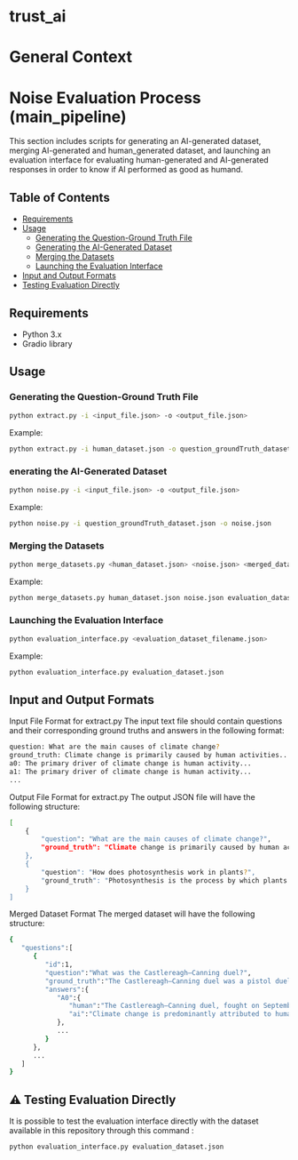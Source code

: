# trust_ai
# General Context

# Noise Evaluation Process (main_pipeline)
This section includes scripts for generating an AI-generated dataset, merging AI-generated and human_generated dataset, and launching an evaluation interface for evaluating human-generated and AI-generated responses in order to know if AI performed as good as humand.

## Table of Contents
- [Requirements](#requirements)
- [Usage](#usage)
  - [Generating the Question-Ground Truth File](#generating-the-question-ground-truth-file)
  - [Generating the AI-Generated Dataset](#generating-the-ai-generated-dataset)
  - [Merging the Datasets](#merging-the-datasets)
  - [Launching the Evaluation Interface](#launching-the-evaluation-interface)
- [Input and Output Formats](#input-and-output-formats)
- [Testing Evaluation Directly](#testing-evaluation-directly)

## Requirements
- Python 3.x
- Gradio library

## Usage
### Generating the Question-Ground Truth File
```bash
python extract.py -i <input_file.json> -o <output_file.json>
```
Example:
```bash
python extract.py -i human_dataset.json -o question_groundTruth_dataset.json
```
### enerating the AI-Generated Dataset
```bash
python noise.py -i <input_file.json> -o <output_file.json>
```
Example:
```bash
python noise.py -i question_groundTruth_dataset.json -o noise.json
```
### Merging the Datasets
```bash
python merge_datasets.py <human_dataset.json> <noise.json> <merged_dataset.json>
```
Example:
```bash
python merge_datasets.py human_dataset.json noise.json evaluation_dataset.json
```
### Launching the Evaluation Interface
```bash
python evaluation_interface.py <evaluation_dataset_filename.json>
```
Example:
```bash
python evaluation_interface.py evaluation_dataset.json
```
## Input and Output Formats
Input File Format for extract.py
The input text file should contain questions and their corresponding ground truths and answers in the following format:
```bash
question: What are the main causes of climate change?
ground_truth: Climate change is primarily caused by human activities...
a0: The primary driver of climate change is human activity...
a1: The primary driver of climate change is human activity...
...
```
Output File Format for extract.py
The output JSON file will have the following structure:
```bash
[
    {
        "question": "What are the main causes of climate change?",
        "ground_truth": "Climate change is primarily caused by human activities..."
    },
    {
        "question": "How does photosynthesis work in plants?",
        "ground_truth": "Photosynthesis is the process by which plants convert light energy..."
    }
]
```
Merged Dataset Format
The merged dataset will have the following structure:
```bash
{
   "questions":[
      {
         "id":1,
         "question":"What was the Castlereagh–Canning duel?",
         "ground_truth":"The Castlereagh–Canning duel was a pistol duel...",
         "answers":{
            "A0":{
               "human":"The Castlereagh–Canning duel, fought on September 21, 1809...",
               "ai":"Climate change is predominantly attributed to human actions..."
            },
            ...
         }
      },
      ...
   ]
}
```
## ⚠️ Testing Evaluation Directly
It is possible to test the evaluation interface directly with the dataset available in this repository through this command : 
```bash
python evaluation_interface.py evaluation_dataset.json
```



